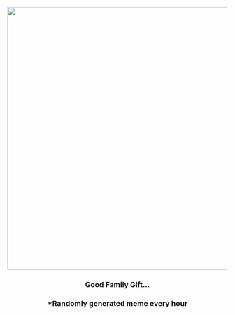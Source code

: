 <p align="center">
        <img src="https://i.redd.it/2bupau70tyv81.jpg" width="600" height="600">
        </p>
        <h3 align="center">Good Family Gift...</h3>
        <h3 align="center">*Randomly generated meme every hour</h3>
    